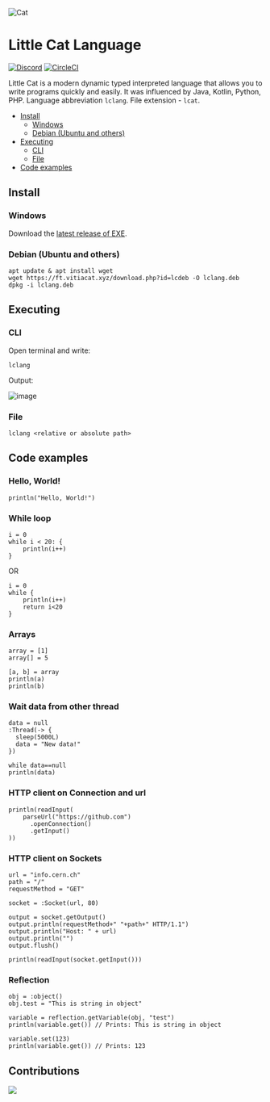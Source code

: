 ![Cat](https://user-images.githubusercontent.com/40952805/143680532-a3a24a74-c39b-4bbf-a32b-bc8216af63d6.png)
# Little Cat Language
[![Discord][DiscordBadge]][DiscordUrl]
[![CircleCI][CircleCIBadge]][CircleCIUrl]

Little Cat is a modern dynamic typed interpreted language that allows you to write programs quickly and easily.
It was influenced by Java, Kotlin, Python, PHP.
Language abbreviation `lclang`. File extension - `lcat`.

- [Install](https://github.com/lclang/LittleCat/blob/main/README.md#install)
    - [Windows](https://github.com/lclang/LittleCat/blob/main/README.md#windows)
    - [Debian (Ubuntu and others)](https://github.com/lclang/LittleCat/blob/main/README.md#debian-ubuntu-and-others)
- [Executing](https://github.com/lclang/LittleCat/blob/main/README.md#install)
    - [CLI](https://github.com/lclang/LittleCat/blob/main/README.md#cli)
    - [File](https://github.com/lclang/LittleCat/blob/main/README.md#file)
- [Code examples](https://github.com/lclang/LittleCat/blob/main/README.md#code-examples)


## Install

### Windows
Download the [latest release of EXE](https://ft.vitiacat.xyz/view/lclang).

### Debian (Ubuntu and others)
```
apt update & apt install wget
wget https://ft.vitiacat.xyz/download.php?id=lcdeb -O lclang.deb
dpkg -i lclang.deb
```

## Executing

### CLI
Open terminal and write:
```
lclang
```

Output:

![image](https://user-images.githubusercontent.com/40952805/134337779-b566f354-d822-4d03-b606-35b5e1d55ea6.png)

### File
```
lclang <relative or absolute path>
```

## Code examples

### Hello, World!
```
println("Hello, World!")
```

### While loop
```
i = 0
while i < 20: {
    println(i++)
}
```

OR

```
i = 0 
while { 
    println(i++) 
    return i<20
}
```

### Arrays 
```
array = [1]
array[] = 5

[a, b] = array
println(a)
println(b)
```

### Wait data from other thread
```
data = null
:Thread(-> {
  sleep(5000L)
  data = "New data!"
})

while data==null
println(data)
```

### HTTP client on Connection and url
```
println(readInput(
    parseUrl("https://github.com")
      .openConnection()
      .getInput()
))
```

### HTTP client on Sockets
```
url = "info.cern.ch"
path = "/"
requestMethod = "GET"

socket = :Socket(url, 80)

output = socket.getOutput()
output.println(requestMethod+" "+path+" HTTP/1.1")
output.println("Host: " + url)
output.println("")
output.flush()

println(readInput(socket.getInput()))
```

### Reflection
```
obj = :object()
obj.test = "This is string in object"

variable = reflection.getVariable(obj, "test")
println(variable.get()) // Prints: This is string in object

variable.set(123)
println(variable.get()) // Prints: 123
```

[DiscordBadge]: https://img.shields.io/discord/892491030375591977?label=Discord&logo=discord&logoColor=white
[DiscordUrl]: https://discord.gg/vBDkWUdMtx

[CircleCIBadge]: https://circleci.com/gh/lclang/LittleCat.svg?style=svg
[CircleCIUrl]: https://circleci.com/gh/lclang/LittleCat

## Contributions
![](https://contrib.rocks/image?repo=lclang/LittleCat)